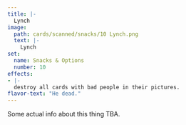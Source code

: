 ```yaml
---
title: |-
  Lynch
image: 
  path: cards/scanned/snacks/10 Lynch.png
  text: |-
    Lynch
set:
  name: Snacks & Options
  number: 10
effects: 
- |-
  destroy all cards with bad people in their pictures.
flavor-text: "He dead."
---
```

Some actual info about this thing TBA.

